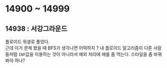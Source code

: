 # 14900 ~ 14999


## 14938 : 서강그라운드
플로이드 워셜로 풀었다.  
근데 이거 문제 봤을 때 BFS가 생각나면 어떡하지 ?
내 플로이드 알고리즘이 다른 사람들처럼 `INF`값을 이용하는 것이 아니라서 예외 처리에 애를 좀 먹는다. 스타일을 좀 바꿔봐야 하나?
